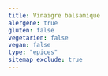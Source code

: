 ```yaml
---
title: Vinaigre balsamique
alergene: true
gluten: false
vegetarien: false
vegan: false
type: "epices"
sitemap_exclude: true
---
```

